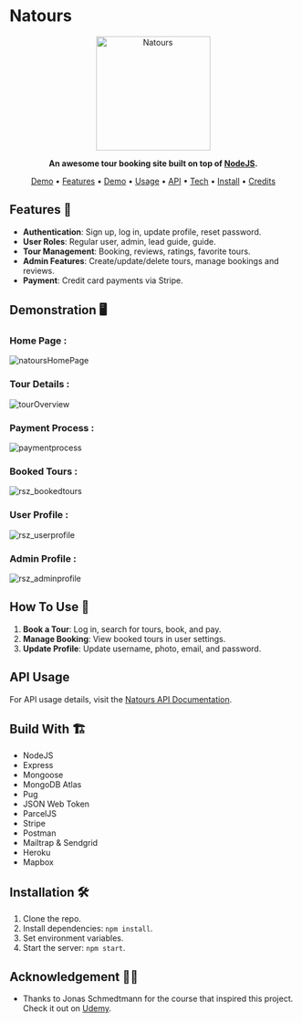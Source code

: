 # Natours

<p align="center">
  <a href="https://lakshman-natours.herokuapp.com/"><img src="https://github.com/lgope/Natours/blob/master/public/img/logo-green-round.png" alt="Natours" width="200"></a>
</p>

<p align="center">
  <b>An awesome tour booking site built on top of <a href="https://nodejs.org/en/" target="_blank">NodeJS</a>.</b>
</p>

<p align="center">
  <a href="https://lgope-natours.onrender.com/">Demo</a> •
  <a href="#key-features">Features</a> •
  <a href="#demonstration">Demo</a> •
  <a href="#how-to-use">Usage</a> •
  <a href="#api-usage">API</a> •
  <a href="#build-with">Tech</a> •
  <a href="#installation">Install</a> •
  <a href="#acknowledgement">Credits</a>
</p>

## Features 📝

- **Authentication**: Sign up, log in, update profile, reset password.
- **User Roles**: Regular user, admin, lead guide, guide.
- **Tour Management**: Booking, reviews, ratings, favorite tours.
- **Admin Features**: Create/update/delete tours, manage bookings and reviews.
- **Payment**: Credit card payments via Stripe.

## Demonstration 🖥️

### Home Page :
![natoursHomePage](https://user-images.githubusercontent.com/58518192/72606801-7ebe0680-3949-11ea-8e88-613f022a64e5.gif)

### Tour Details :
![tourOverview](https://user-images.githubusercontent.com/58518192/72606859-a0b78900-3949-11ea-8f0d-ef44c789957b.gif)

### Payment Process :
![paymentprocess](https://user-images.githubusercontent.com/58518192/72606973-d9eff900-3949-11ea-9a2e-f84a6581bef3.gif)

### Booked Tours :
![rsz_bookedtours](https://user-images.githubusercontent.com/58518192/72607747-6a7b0900-394b-11ea-8b9f-5330531ca2eb.png)

### User Profile :
![rsz_userprofile](https://user-images.githubusercontent.com/58518192/72607635-44edff80-394b-11ea-8943-64c48f6f19aa.png)

### Admin Profile :
![rsz_adminprofile](https://user-images.githubusercontent.com/58518192/72607648-4d463a80-394b-11ea-972f-a73160cfaa5b.png)

## How To Use 🤔

1. **Book a Tour**: Log in, search for tours, book, and pay.
2. **Manage Booking**: View booked tours in user settings.
3. **Update Profile**: Update username, photo, email, and password.

## API Usage

For API usage details, visit the [Natours API Documentation](https://documenter.getpostman.com/view/8893042/SW7c37V6).

## Build With 🏗️

- NodeJS
- Express
- Mongoose
- MongoDB Atlas
- Pug
- JSON Web Token
- ParcelJS
- Stripe
- Postman
- Mailtrap & Sendgrid
- Heroku
- Mapbox

## Installation 🛠️

1. Clone the repo.
2. Install dependencies: `npm install`.
3. Set environment variables.
4. Start the server: `npm start`.

## Acknowledgement 🙏🏻

- Thanks to Jonas Schmedtmann for the course that inspired this project. Check it out on [Udemy](https://www.udemy.com/course/nodejs-express-mongodb-bootcamp/).
